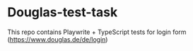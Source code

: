 # Douglas-test-task
This repo contains Playwrite + TypeScript tests for login form (https://www.douglas.de/de/login)
